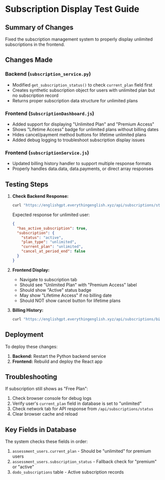 # Subscription Display Test Guide

## Summary of Changes

Fixed the subscription management system to properly display unlimited subscriptions in the frontend.

## Changes Made

### Backend (`subscription_service.py`)
- Modified `get_subscription_status()` to check `current_plan` field first
- Creates synthetic subscription object for users with unlimited plan but no subscription record
- Returns proper subscription data structure for unlimited plans

### Frontend (`SubscriptionDashboard.js`)
- Added support for displaying "Unlimited Plan" and "Premium Access" 
- Shows "Lifetime Access" badge for unlimited plans without billing dates
- Hides cancel/payment method buttons for lifetime unlimited plans
- Added debug logging to troubleshoot subscription display issues

### Frontend (`subscriptionService.js`)
- Updated billing history handler to support multiple response formats
- Properly handles data.data, data.payments, or direct array responses

## Testing Steps

1. **Check Backend Response:**
   ```bash
   curl "https://englishgpt.everythingenglish.xyz/api/subscriptions/status?user_id=YOUR_USER_ID"
   ```
   
   Expected response for unlimited user:
   ```json
   {
     "has_active_subscription": true,
     "subscription": {
       "status": "active",
       "plan_type": "unlimited",
       "current_plan": "unlimited",
       "cancel_at_period_end": false
     }
   }
   ```

2. **Frontend Display:**
   - Navigate to subscription tab
   - Should see "Unlimited Plan" with "Premium Access" label
   - Should show "Active" status badge
   - May show "Lifetime Access" if no billing date
   - Should NOT show cancel button for lifetime plans

3. **Billing History:**
   ```bash
   curl "https://englishgpt.everythingenglish.xyz/api/subscriptions/billing-history?user_id=YOUR_USER_ID&limit=20"
   ```

## Deployment

To deploy these changes:

1. **Backend:** Restart the Python backend service
2. **Frontend:** Rebuild and deploy the React app

## Troubleshooting

If subscription still shows as "Free Plan":

1. Check browser console for debug logs
2. Verify user's `current_plan` field in database is set to "unlimited"
3. Check network tab for API response from `/api/subscriptions/status`
4. Clear browser cache and reload

## Key Fields in Database

The system checks these fields in order:
1. `assessment_users.current_plan` - Should be "unlimited" for premium users
2. `assessment_users.subscription_status` - Fallback check for "premium" or "active"
3. `dodo_subscriptions` table - Active subscription records